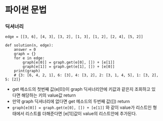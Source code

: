 # 파이썬 문법

### 딕셔너리
```
edge = [[3, 6], [4, 3], [3, 2], [1, 3], [1, 2], [2, 4], [5, 2]]

def solution(n, edge):
    answer = 0
    graph = {}
    for e in edge:
        graph[e[0]] = graph.get(e[0], []) + [e[1]]
        graph[e[1]] = graph.get(e[1], []) + [e[0]]
    print(graph)
    # {3: [6, 4, 2, 1], 6: [3], 4: [3, 2], 2: [3, 1, 4, 5], 1: [3, 2], 5: [2]}
```
- get 메소드의 첫번째 값(e[0])이 graph 딕셔너리안에 키값과 같은지 조회하고 있다면 해당하는 키의 value값 return
- 만약 graph 딕셔너리에 없다면 get 메소드의 두번째 값([]) return
- ```graph[e[0]] = graph.get(e[0], []) + [e[1]]``` 와 같이 value가 리스트인 형태에서 리스트를 더해준다면 [e[1]]값이 value의 리스트안에 추가된다.
